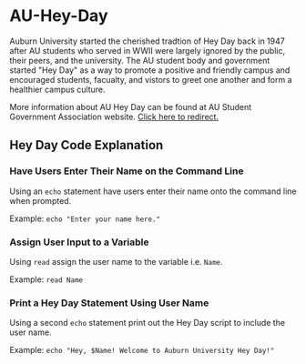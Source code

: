 # AU-Hey-Day

Auburn University started the cherished tradtion of Hey Day back in 1947 after AU students who served in WWII were largely ignored by the public, their peers, and the university. The AU student body and government started "Hey Day" as a way to promote a positive and friendly campus and encouraged students, facualty, and vistors to greet one another and form a healthier campus culture.

More information about AU Hey Day can be found at AU Student Government Association website. [Click here to redirect.](http://sga.auburn.edu/hey-day/)

## Hey Day Code Explanation

### Have Users Enter Their Name on the Command Line
Using an `echo` statement have users enter their name onto the command line when prompted.

Example: `echo "Enter your name here."`

### Assign User Input to a Variable 
Using `read` assign the user name to the variable i.e. `Name`.

Example: `read Name` 

### Print a Hey Day Statement Using User Name
Using a second `echo` statement print out the Hey Day script to include the user name.

Example: `echo "Hey, $Name! Welcome to Auburn University Hey Day!"`
